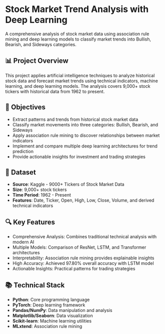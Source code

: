 # Stock Market Trend Analysis with Deep Learning
A comprehensive analysis of stock market data using association rule mining and deep learning models to classify market trends into Bullish, Bearish, and Sideways categories.

## 📊 Project Overview
This project applies artificial intelligence techniques to analyze historical stock data and forecast market trends using technical indicators, machine learning, and deep learning models. The analysis covers 9,000+ stock tickers with historical data from 1962 to present.

## 🎯 Objectives

- Extract patterns and trends from historical stock market data
- Classify market movements into three categories: Bullish, Bearish, and Sideways
- Apply association rule mining to discover relationships between market indicators
- Implement and compare multiple deep learning architectures for trend prediction
- Provide actionable insights for investment and trading strategies

## 📁 Dataset

- **Source**: Kaggle - 9000+ Tickers of Stock Market Data
- **Size**: 9,000+ stock tickers
- **Time Period**: 1962 - Present
- **Features**: Date, Ticker, Open, High, Low, Close, Volume, and derived technical indicators

## 🔍 Key Features

- Comprehensive Analysis: Combines traditional technical analysis with modern AI
- Multiple Models: Comparison of ResNet, LSTM, and Transformer architectures
- Interpretability: Association rule mining provides explainable insights
- High Accuracy: Achieved 97.80% overall accuracy with LSTM model
- Actionable Insights: Practical patterns for trading strategies

## 📚 Technical Stack

- **Python**: Core programming language
- **PyTorch**: Deep learning framework
- **Pandas/NumPy**: Data manipulation and analysis
- **Matplotlib/Seaborn**: Data visualization
- **Scikit-learn**: Machine learning utilities
- **MLxtend**: Association rule mining
